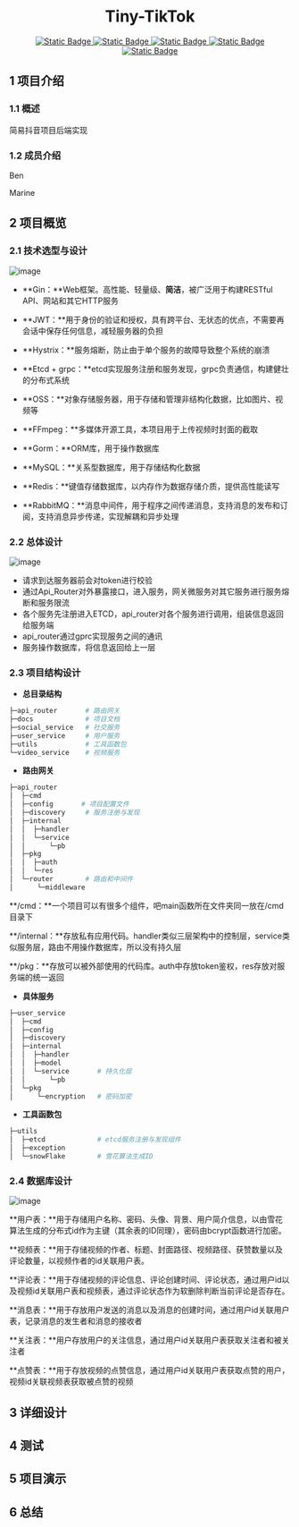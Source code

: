 <h1 align = "center">Tiny-TikTok</h1>

<p align="center">
    <a href="https://img.shields.io/badge/lan-go-green">
        <img alt="Static Badge" src="https://img.shields.io/badge/lan-go-green">
    </a>
    <a href="https://img.shields.io/badge/web-gin-blue">
       <img alt="Static Badge" src="https://img.shields.io/badge/web-gin-blue">
    </a>
	<a href="https://img.shields.io/badge/orm-gorm-yellow">
       <img alt="Static Badge" src="https://img.shields.io/badge/orm-gorm-yellow">
    </a>
	<a href="https://img.shields.io/badge/database-MySQL-red">
       <img alt="Static Badge" src="https://img.shields.io/badge/database-MySQL-red">
    </a>
	<a href="https://img.shields.io/badge/cache-Redis-pink">
       <img alt="Static Badge" src="https://img.shields.io/badge/cache-Redis-pink">
    </a>
</p>

## 1 项目介绍

### 1.1 概述

简易抖音项目后端实现

### 1.2 成员介绍

Ben

Marine

## 2 项目概览

### 2.1 技术选型与设计

![image](https://github.com/marinezz/Tiny-TikTok/blob/main/docs/image/技术架构图.png)

* **Gin：**Web框架。高性能、轻量级、**简洁**，被广泛用于构建RESTful API、网站和其它HTTP服务

*  **JWT：**用于身份的验证和授权，具有跨平台、无状态的优点，不需要再会话中保存任何信息，减轻服务器的负担

* **Hystrix：**服务熔断，防止由于单个服务的故障导致整个系统的崩溃

* **Etcd + grpc：**etcd实现服务注册和服务发现，grpc负责通信，构建健壮的分布式系统

* **OSS：**对象存储服务器，用于存储和管理非结构化数据，比如图片、视频等

* **FFmpeg：**多媒体开源工具，本项目用于上传视频时封面的截取

* **Gorm：**ORM库，用于操作数据库

* **MySQL：**关系型数据库，用于存储结构化数据

* **Redis：**键值存储数据库，以内存作为数据存储介质，提供高性能读写

* **RabbitMQ：**消息中间件，用于程序之间传递消息，支持消息的发布和订阅，支持消息异步传递，实现解耦和异步处理

  

### 2.2 总体设计

![image](https://github.com/marinezz/Tiny-TikTok/blob/main/docs/image/%E6%80%BB%E4%BD%93%E8%AE%BE%E8%AE%A1%E5%9B%BE.png)

* 请求到达服务器前会对token进行校验
* 通过Api_Router对外暴露接口，进入服务，网关微服务对其它服务进行服务熔断和服务限流
* 各个服务先注册进入ETCD，api_router对各个服务进行调用，组装信息返回给服务端
* api_router通过gprc实现服务之间的通讯
* 服务操作数据库，将信息返回给上一层



### 2.3 项目结构设计

* **总目录结构**

```bash
├─api_router       # 路由网关
├─docs             # 项目文档
├─social_service   # 社交服务
├─user_service     # 用户服务
├─utils            # 工具函数包
└─video_service    # 视频服务
```



* **路由网关**

```bash
├─api_router   
│  ├─cmd  
│  ├─config       # 项目配置文件
│  ├─discovery     # 服务注册与发现
│  ├─internal
│  │  ├─handler
│  │  └─service
│  │      └─pb   
│  ├─pkg  
│  │  ├─auth
│  │  └─res
│  └─router        # 路由和中间件  
│      └─middleware
```

​		**/cmd：**一个项目可以有很多个组件，吧main函数所在文件夹同一放在/cmd目录下

​		**/internal：**存放私有应用代码。handler类似三层架构中的控制层，service类似服务层，路由不用操作数据库，所以没有持久层

​		**/pkg：**存放可以被外部使用的代码库。auth中存放token鉴权，res存放对服务端的统一返回



* **具体服务**

```bash
├─user_service
│  ├─cmd
│  ├─config
│  ├─discovery
│  ├─internal
│  │  ├─handler
│  │  ├─model
│  │  └─service       # 持久化层  
│  │      └─pb
│  └─pkg
│      └─encryption   # 密码加密
```



* **工具函数包**

```bash
├─utils  
│  ├─etcd             # etcd服务注册与发现组件
│  ├─exception		 
│  └─snowFlake        # 雪花算法生成ID
```



### 2.4 数据库设计

![image](https://github.com/marinezz/Tiny-TikTok/blob/main/docs/image/数据库设计图.png)

**用户表：**用于存储用户名称、密码、头像、背景、用户简介信息，以由雪花算法生成的分布式id作为主键（其余表的ID同理），密码由bcrypt函数进行加密。

**视频表：**用于存储视频的作者、标题、封面路径、视频路径、获赞数量以及评论数量，以视频作者的id关联用户表。

**评论表：**用于存储视频的评论信息、评论创建时间、评论状态，通过用户id以及视频id关联用户表和视频表，通过评论状态作为软删除判断当前评论是否存在。

**消息表：**用于存放用户发送的消息以及消息的创建时间，通过用户id关联用户表，记录消息的发生者和消息的接收者

**关注表：**用户存放用户的关注信息，通过用户id关联用户表获取关注者和被关注者

**点赞表：**用于存放视频的点赞信息，通过用户id关联用户表获取点赞的用户，视频id关联视频表获取被点赞的视频



## 3 详细设计

## 4 测试

## 5 项目演示

## 6 总结





